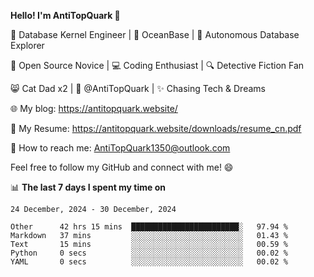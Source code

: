 
**Hello! I'm AntiTopQuark 👋**

🔧 Database Kernel Engineer | 🌊 OceanBase | 🤖 Autonomous Database Explorer

🌱 Open Source Novice | 💻 Coding Enthusiast | 🔍 Detective Fiction Fan

😸 Cat Dad x2 | 🎉 @AntiTopQuark | ✨ Chasing Tech & Dreams

🌐 My blog: https://antitopquark.website/

📄 My Resume: https://antitopquark.website/downloads/resume_cn.pdf

📧 How to reach me: AntiTopQuark1350@outlook.com

Feel free to follow my GitHub and connect with me! 😄

📊 **The last 7 days I spent my time on** 

<!--START_SECTION:waka-->
```text
24 December, 2024 - 30 December, 2024

Other      42 hrs 15 mins  ████████████████████████░   97.94 % 
Markdown   37 mins         ░░░░░░░░░░░░░░░░░░░░░░░░░   01.43 % 
Text       15 mins         ░░░░░░░░░░░░░░░░░░░░░░░░░   00.59 % 
Python     0 secs          ░░░░░░░░░░░░░░░░░░░░░░░░░   00.02 % 
YAML       0 secs          ░░░░░░░░░░░░░░░░░░░░░░░░░   00.02 %
```
<!--END_SECTION:waka-->


